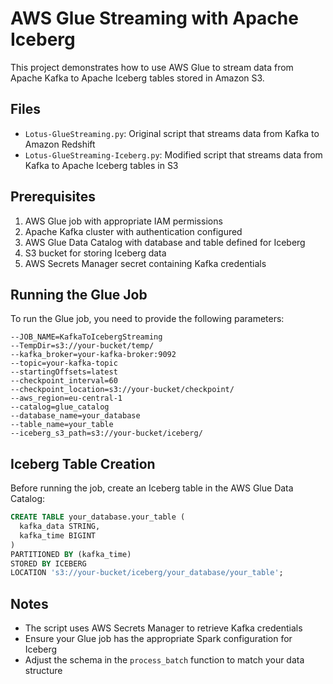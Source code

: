 # AWS Glue Streaming with Apache Iceberg

This project demonstrates how to use AWS Glue to stream data from Apache Kafka to Apache Iceberg tables stored in Amazon S3.

## Files

- `Lotus-GlueStreaming.py`: Original script that streams data from Kafka to Amazon Redshift
- `Lotus-GlueStreaming-Iceberg.py`: Modified script that streams data from Kafka to Apache Iceberg tables in S3

## Prerequisites

1. AWS Glue job with appropriate IAM permissions
2. Apache Kafka cluster with authentication configured
3. AWS Glue Data Catalog with database and table defined for Iceberg
4. S3 bucket for storing Iceberg data
5. AWS Secrets Manager secret containing Kafka credentials

## Running the Glue Job

To run the Glue job, you need to provide the following parameters:

```
--JOB_NAME=KafkaToIcebergStreaming
--TempDir=s3://your-bucket/temp/
--kafka_broker=your-kafka-broker:9092
--topic=your-kafka-topic
--startingOffsets=latest
--checkpoint_interval=60
--checkpoint_location=s3://your-bucket/checkpoint/
--aws_region=eu-central-1
--catalog=glue_catalog
--database_name=your_database
--table_name=your_table
--iceberg_s3_path=s3://your-bucket/iceberg/
```

## Iceberg Table Creation

Before running the job, create an Iceberg table in the AWS Glue Data Catalog:

```sql
CREATE TABLE your_database.your_table (
  kafka_data STRING,
  kafka_time BIGINT
)
PARTITIONED BY (kafka_time)
STORED BY ICEBERG
LOCATION 's3://your-bucket/iceberg/your_database/your_table';
```

## Notes

- The script uses AWS Secrets Manager to retrieve Kafka credentials
- Ensure your Glue job has the appropriate Spark configuration for Iceberg
- Adjust the schema in the `process_batch` function to match your data structure
